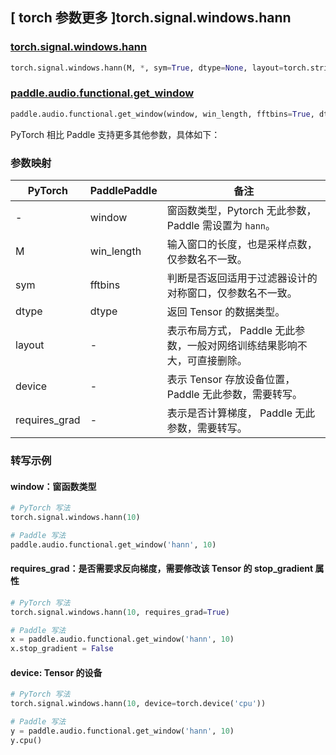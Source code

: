 ## [ torch 参数更多 ]torch.signal.windows.hann
### [torch.signal.windows.hann](https://pytorch.org/docs/stable/generated/torch.signal.windows.hann.html)

```python
torch.signal.windows.hann(M, *, sym=True, dtype=None, layout=torch.strided, device=None, requires_grad=False)
```

### [paddle.audio.functional.get_window](https://www.paddlepaddle.org.cn/documentation/docs/zh/2.6/api/paddle/audio/functional/get_window_cn.html#get-window)

```python
paddle.audio.functional.get_window(window, win_length, fftbins=True, dtype='float64')
```

PyTorch 相比 Paddle 支持更多其他参数，具体如下：
### 参数映射

| PyTorch       | PaddlePaddle | 备注                                                   |
| ------------- | ------------ | ------------------------------------------------------ |
| - | window |  窗函数类型，Pytorch 无此参数，Paddle 需设置为 `hann`。 |
| M  | win_length            | 输入窗口的长度，也是采样点数，仅参数名不一致。 |
| sym        | fftbins       | 判断是否返回适用于过滤器设计的对称窗口，仅参数名不一致。  |
| dtype        | dtype | 返回 Tensor 的数据类型。 |
| layout | -   | 表示布局方式， Paddle 无此参数，一般对网络训练结果影响不大，可直接删除。 |
| device | -   | 表示 Tensor 存放设备位置，Paddle 无此参数，需要转写。 |
| requires_grad | - | 表示是否计算梯度， Paddle 无此参数，需要转写。 |

### 转写示例

#### window：窗函数类型
```python
# PyTorch 写法
torch.signal.windows.hann(10)

# Paddle 写法
paddle.audio.functional.get_window('hann', 10)
```

#### requires_grad：是否需要求反向梯度，需要修改该 Tensor 的 stop_gradient 属性
```python
# PyTorch 写法
torch.signal.windows.hann(10, requires_grad=True)

# Paddle 写法
x = paddle.audio.functional.get_window('hann', 10)
x.stop_gradient = False
```

#### device: Tensor 的设备
```python
# PyTorch 写法
torch.signal.windows.hann(10, device=torch.device('cpu'))

# Paddle 写法
y = paddle.audio.functional.get_window('hann', 10)
y.cpu()
```
